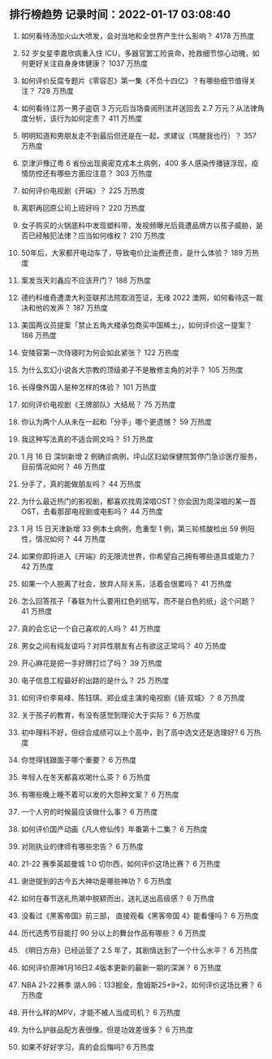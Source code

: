 
## 排行榜趋势 记录时间：2022-01-17 03:08:40
  
  1. 如何看待汤加火山大喷发，会对当地和全世界产生什么影响？ 4178 万热度
    
  2. 52 岁女星李嘉欣病重入住 ICU，多器官罢工险丧命，抢救细节惊心动魄，如何更好关注自身身体健康？ 1037 万热度
    
  3. 如何评价反腐专题片《零容忍》第一集《不负十四亿》？有哪些细节值得关注？ 728 万热度
    
  4. 如何看待江苏一男子盗窃 3 万元后当场查阅刑法并送回去 2.7 万元？从法律角度分析，该行为如何定责？ 411 万热度
    
  5. 明明知道和男朋友走不到最后但还是在一起，求建议（骂醒我也行）？ 357 万热度
    
  6. 京津沪豫辽粤 6 省份出现奥密克戎本土病例，400 多人感染传播链浮现，疫情防控还有哪些方面应注意？ 303 万热度
    
  7. 如何评价电视剧《开端》？ 225 万热度
    
  8. 离职再回原公司上班好吗？ 220 万热度
    
  9. 女子购买的火锅底料中发现塑料带，发视频曝光后竟遭品牌方以孩子威胁，是否已经触犯法律？应当如何维权？ 210 万热度
    
  10. 50年后，大家都开电动车了，导致电价比油费还贵，是什么体验？ 189 万热度
    
  11. 案发当天刘鑫应不应该开门？ 188 万热度
    
  12. 德约科维奇遭澳大利亚联邦法院取消签证，无缘 2022 澳网，如何看待这一裁决和他的发声？ 187 万热度
    
  13. 美国两议员提案「禁止五角大楼承包商买中国稀土」，如何评价这一提案？ 186 万热度
    
  14. 安陵容第一次侍寝时为何会如此紧张？ 122 万热度
    
  15. 为什么玄幻小说各大宗教的顶级弟子不是散修主角的对手？ 105 万热度
    
  16. 长得像外国人是种怎样的体验？ 101 万热度
    
  17. 如何评价电视剧《王牌部队》大结局？ 75 万热度
    
  18. 你认为两个人从未在一起和「分手」哪个更遗憾？ 59 万热度
    
  19. 我这种写法真的不适合网文吗？ 51 万热度
    
  20. 1 月 16 日 深圳新增 2 例确诊病例，坪山区妇幼保健院暂停门急诊医疗服务，目前情况如何？ 46 万热度
    
  21. 分手了，真的能做朋友吗？ 44 万热度
    
  22. 为什么最近热门的影视剧，都喜欢找周深唱OST？你会因为周深唱的某一首OST，去看那部电视剧或电影吗？ 44 万热度
    
  23. 1 月 15 日天津新增 33 例本土病例，危重型 1 例，第三轮核酸检出 59 例阳性，情况如何？ 44 万热度
    
  24. 如果你即将进入《开端》的无限流世界，你希望自己拥有哪些道具或能力？ 42 万热度
    
  25. 如果一个人脱离了社会，放弃人际关系，活着会很累吗？ 41 万热度
    
  26. 怎么回答孩子「春联为什么要用红色的纸写，而不是白色的纸」这个问题？ 41 万热度
    
  27. 真的会忘记一个自己喜欢的人吗？ 41 万热度
    
  28. 男女之间有纯友谊吗？对异性朋友有占有欲这正常吗？ 40 万热度
    
  29. 开心麻花是把一手好牌打烂了吗？ 39 万热度
    
  30. 电子信息工程最好的出路的是什么？ 25 万热度
    
  31. 如何评价李易峰、陈钰琪、郑业成主演的电视剧《镜·双城》？ 8 万热度
    
  32. 关于孩子的教育，有没有感觉到理论大于实际？ 6 万热度
    
  33. 初中理科不好，但综合成绩可以上个高中，到了高中选文还是选理好? 6 万热度
    
  34. 你觉得钱跟面子哪个重要？ 6 万热度
    
  35. 年轻人在冬天都喜欢喝什么茶？ 6 万热度
    
  36. 有哪些晚上睡不着可以发的大怨种文案？ 6 万热度
    
  37. 一个人穷的时候最应该做什么事？ 6 万热度
    
  38. 如何评价国产动画《凡人修仙传》年番第十二集？ 6 万热度
    
  39. 对刚执业的律师有哪些忠告？ 6 万热度
    
  40. 21-22 赛季英超曼城 1:0 切尔西，如何评价这场比赛？ 6 万热度
    
  41. 谢逊提到的古今五大神功是哪些神功？ 6 万热度
    
  42. 如何在春节送礼热潮中脱颖而出，送礼送出高级感？ 6 万热度
    
  43. 没看过《黑客帝国》前三部， 直接观看《黑客帝国 4》能看懂吗？ 6 万热度
    
  44. 历代选秀节目能打 90 分以上的舞台作品有哪些？ 6 万热度
    
  45. 《明日方舟》已经运营了 2.5 年了，其剧情达到了一个什么水平？ 6 万热度
    
  46. 如何评价原神1月16日2.4版本更新的最新一期的深渊？ 6 万热度
    
  47. NBA 21-22赛季 湖人96：133掘金，詹姆斯25+9+2，如何评价这场比赛？ 6 万热度
    
  48. 开什么样的MPV，才能不被人当成司机？ 6 万热度
    
  49. 为什么护肤品配方表很像，但是功效差很多？ 6 万热度
    
  50. 如果不好好学习，真的会后悔吗? 6 万热度
    